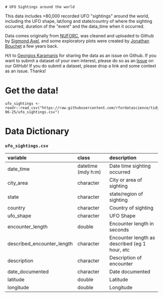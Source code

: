     # UFO Sightings around the world

This data includes >80,000 recorded UFO "sightings" around the world, including the UFO shape, lat/long and state/country of where the sighting occurred, duration of the "event" and the data_time when it occurred.

Data comes originally from [NUFORC](http://www.nuforc.org/), was cleaned and uploaded to Github by [Sigmond Axel](https://github.com/planetsig/ufo-reports), and some exploratory plots were created by [Jonathan Bouchet](https://www.kaggle.com/jonathanbouchet/e-t-phone-home-but-mostly-after-8-00pm) a few years back.

H/t to [Georgios Karamanis](https://github.com/rfordatascience/tidytuesday/issues/83) for sharing the data as an issue on Github. If you want to submit a dataset of your own interest, please do so as an [Issue](https://github.com/rfordatascience/tidytuesday/issues) on our GitHub! If you do submit a dataset, please drop a link and some context as an issue. Thanks!

# Get the data!

```
ufo_sightings <- readr::read_csv("https://raw.githubusercontent.com/rfordatascience/tidytuesday/master/data/2019/2019-06-25/ufo_sightings.csv")
```

# Data Dictionary


### `ufo_sightings.csv`

|variable                   |class     |description |
|:---|:---|:-----------|
|date_time                  |datetime (mdy h:m) | Date time sighting occurred |
|city_area                  |character | City or area of sighting |
|state                      |character | state/region of sighting |
|country                    |character | Country of sighting |
|ufo_shape                  |character | UFO Shape |
|encounter_length           |double    | Encounter length in seconds |
|described_encounter_length |character | Encounter length as described (eg 1 hour, etc|
|description                |character | Description of encounter |
|date_documented            |character | Date documented |
|latitude                   |double    | Latitude |
|longitude                  |double    | Longitude |